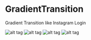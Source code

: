 # GradientTransition
Gradient Transition like Instagram Login

![alt tag](https://github.com/danieleorlando/GradientTransition/blob/master/art/screen_one.png)
![alt tag](https://github.com/danieleorlando/GradientTransition/blob/master/art/screen_two.png)
![alt tag](https://github.com/danieleorlando/GradientTransition/blob/master/art/screen_three.png)
![alt tag](https://github.com/danieleorlando/GradientTransition/blob/master/art/screen_four.png)
